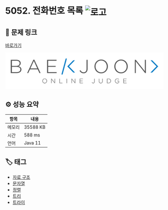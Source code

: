 # 5052. 전화번호 목록 <img src="https://d2gd6pc034wcta.cloudfront.net/tier/12.svg" alt="로고" height="32" style="vertical-align: middle;" />

## 🔗 문제 링크

[바로가기](https://www.acmicpc.net/problem/5052)

![백준 로고](../../images/boj.png)

## ⚙️ 성능 요약

| 항목   | 내용     |
| ------ | -------- |
| 메모리 | 35588 KB |
| 시간   | 588 ms   |
| 언어   | Java 11  |

## 🏷️ 태그

- [자료 구조](https://www.acmicpc.net/problemset?sort=ac_desc&algo=175)
- [문자열](https://www.acmicpc.net/problemset?sort=ac_desc&algo=158)
- [정렬](https://www.acmicpc.net/problemset?sort=ac_desc&algo=97)
- [트리](https://www.acmicpc.net/problemset?sort=ac_desc&algo=120)
- [트라이](https://www.acmicpc.net/problemset?sort=ac_desc&algo=79)
